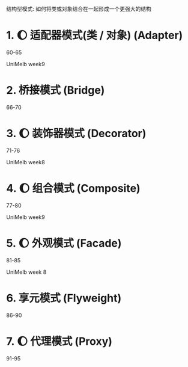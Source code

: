 结构型模式: 如何将类或对象结合在一起形成一个更强大的结构



# 1. :moon: 适配器模式(类 / 对象) (Adapter)
60-65

UniMelb week9



# 2. 桥接模式 (Bridge)
66-70

# 3. :moon: 装饰器模式 (Decorator)
71-76

UniMelb week8



# 4. :moon: 组合模式 (Composite)
77-80

UniMelb week9



# 5. :moon: 外观模式 (Facade)
81-85

UniMelb week 8



# 6. 享元模式 (Flyweight)
86-90

# 7. :moon: 代理模式 (Proxy)
91-95













